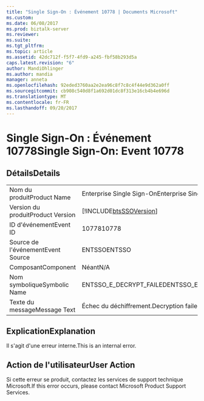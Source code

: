 ```yaml
---
title: "Single Sign-On : Événement 10778 | Documents Microsoft"
ms.custom: 
ms.date: 06/08/2017
ms.prod: biztalk-server
ms.reviewer: 
ms.suite: 
ms.tgt_pltfrm: 
ms.topic: article
ms.assetid: 42dc712f-f5f7-4fd9-a245-fbf58b293d5a
caps.latest.revision: "6"
author: MandiOhlinger
ms.author: mandia
manager: anneta
ms.openlocfilehash: 92eded3760aa2e2ea96c8f7c8c4f44e9d362a0ff
ms.sourcegitcommit: cb908c540d8f1a692d01dc8f313e16cb4b4e696d
ms.translationtype: MT
ms.contentlocale: fr-FR
ms.lasthandoff: 09/20/2017
---
```

# <a name="single-sign-on-event-10778"></a><span data-ttu-id="34e77-102">Single Sign-On : Événement 10778</span><span class="sxs-lookup"><span data-stu-id="34e77-102">Single Sign-On: Event 10778</span></span>
## <a name="details"></a><span data-ttu-id="34e77-103">Détails</span><span class="sxs-lookup"><span data-stu-id="34e77-103">Details</span></span>  
  
|||  
|-|-|  
|<span data-ttu-id="34e77-104">Nom du produit</span><span class="sxs-lookup"><span data-stu-id="34e77-104">Product Name</span></span>|<span data-ttu-id="34e77-105">Enterprise Single Sign-On</span><span class="sxs-lookup"><span data-stu-id="34e77-105">Enterprise Single Sign-On</span></span>|  
|<span data-ttu-id="34e77-106">Version du produit</span><span class="sxs-lookup"><span data-stu-id="34e77-106">Product Version</span></span>|[!INCLUDE[btsSSOVersion](../includes/btsssoversion-md.md)]|  
|<span data-ttu-id="34e77-107">ID d'événement</span><span class="sxs-lookup"><span data-stu-id="34e77-107">Event ID</span></span>|<span data-ttu-id="34e77-108">10778</span><span class="sxs-lookup"><span data-stu-id="34e77-108">10778</span></span>|  
|<span data-ttu-id="34e77-109">Source de l'événement</span><span class="sxs-lookup"><span data-stu-id="34e77-109">Event Source</span></span>|<span data-ttu-id="34e77-110">ENTSSO</span><span class="sxs-lookup"><span data-stu-id="34e77-110">ENTSSO</span></span>|  
|<span data-ttu-id="34e77-111">Composant</span><span class="sxs-lookup"><span data-stu-id="34e77-111">Component</span></span>|<span data-ttu-id="34e77-112">Néant</span><span class="sxs-lookup"><span data-stu-id="34e77-112">N/A</span></span>|  
|<span data-ttu-id="34e77-113">Nom symbolique</span><span class="sxs-lookup"><span data-stu-id="34e77-113">Symbolic Name</span></span>|<span data-ttu-id="34e77-114">ENTSSO_E_DECRYPT_FAILED</span><span class="sxs-lookup"><span data-stu-id="34e77-114">ENTSSO_E_DECRYPT_FAILED</span></span>|  
|<span data-ttu-id="34e77-115">Texte du message</span><span class="sxs-lookup"><span data-stu-id="34e77-115">Message Text</span></span>|<span data-ttu-id="34e77-116">Échec du déchiffrement.</span><span class="sxs-lookup"><span data-stu-id="34e77-116">Decryption failed.</span></span>|  
  
## <a name="explanation"></a><span data-ttu-id="34e77-117">Explication</span><span class="sxs-lookup"><span data-stu-id="34e77-117">Explanation</span></span>  
 <span data-ttu-id="34e77-118">Il s'agit d'une erreur interne.</span><span class="sxs-lookup"><span data-stu-id="34e77-118">This is an internal error.</span></span>  
  
## <a name="user-action"></a><span data-ttu-id="34e77-119">Action de l'utilisateur</span><span class="sxs-lookup"><span data-stu-id="34e77-119">User Action</span></span>  
 <span data-ttu-id="34e77-120">Si cette erreur se produit, contactez les services de support technique Microsoft.</span><span class="sxs-lookup"><span data-stu-id="34e77-120">If this error occurs, please contact Microsoft Product Support Services.</span></span>